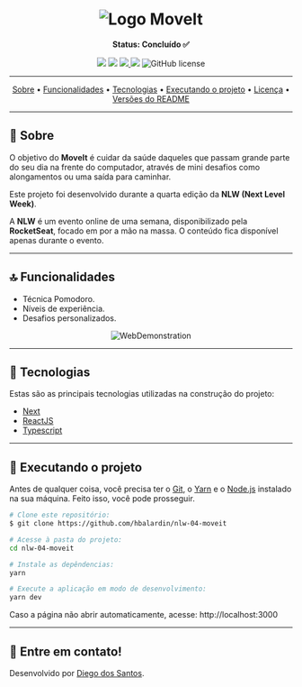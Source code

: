 <!-- banner -->
<h1 align="center">
  <img alt="Logo MoveIt" title="Logo MoveIt" src="./github/logo.png">
</h1
---

<!-- status -->
<p align="center"><b>Status: Concluído ✅</b></p>

<!-- badges -->
<p align="center">
  <img src="https://img.shields.io/github/languages/count/hbalardin/nlw-04-moveit?color=4953B8">
  <img src="https://img.shields.io/github/repo-size/hbalardin/nlw-04-moveit?color=4CD62A"/>
  <a href="https://www.linkedin.com/in/diego-dos-santos-rosa-b9180b176/">
    <img src="https://img.shields.io/badge/made%20by-Henrique%20Balardin-4953B8">
  </a>
  <img src="https://img.shields.io/github/last-commit/hbalardin/nlw-04-moveit?color=4CD62A"/>
  <img alt="GitHub license" src="https://img.shields.io/github/license/hbalardin/nlw-04-moveit?color=4953B8">
</p>

---

<!-- index -->
<p align="center">
  <a href="#-sobre">Sobre</a> •
  <a href="#-funcionalidades">Funcionalidades</a> •
  <a href="#-tecnologias">Tecnologias</a> •
  <a href="#-executando-o-projeto">Executando o projeto</a> •
  <a href="#-licença">Licença</a> •
  <a href="#-versões-do-readme">Versões do README</a>
</p>

---

## 📄 Sobre

O objetivo do **MoveIt** é cuidar da saúde daqueles que passam grande parte do seu dia na frente do computador, através de mini desafios como alongamentos ou uma saída para caminhar.

Este projeto foi desenvolvido durante a quarta edição da **NLW (Next Level Week)**. 

A **NLW** é um evento online de uma semana, disponibilizado pela **RocketSeat**, focado em por a mão na massa. O conteúdo fica disponível apenas durante o evento.

---

## 🔝 Funcionalidades

- Técnica Pomodoro.
- Níveis de experiência.
- Desafios personalizados.

<!-- gifs -->
<p align="center">
  <img alt="WebDemonstration" title="WebDemonstration" src="./github/webdemonstration.gif">
</p>

---

## 🔨 Tecnologias

Estas são as principais tecnologias utilizadas na construção do projeto:

- [Next](https://nextjs.org/)
- [ReactJS](https://reactjs.org/)
- [Typescript](https://www.typescriptlang.org/)

---

## 🚀 Executando o projeto

Antes de qualquer coisa, você precisa ter  o [Git](https://git-scm.com), o [Yarn](https://yarnpkg.com/) e o [Node.js](https://nodejs.org/en/) instalado na sua máquina. Feito isso, você pode prosseguir.

```bash
# Clone este repositório:
$ git clone https://github.com/hbalardin/nlw-04-moveit

# Acesse à pasta do projeto:
cd nlw-04-moveit

# Instale as depêndencias:
yarn

# Execute a aplicação em modo de desenvolvimento:
yarn dev
```

Caso a página não abrir automaticamente, acesse: http://localhost:3000

---


## 🚀 Entre em contato!
Desenvolvido por [Diego dos Santos](https://www.linkedin.com/feed/).
